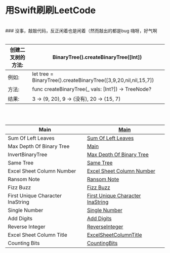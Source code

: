 # 用Swift刷刷LeetCode
<br>
### 没事，敲敲代码，反正闲着也是闲着（然而敲出的都是bug 嗨呀，好气啊
<br>
<br>

创建二叉树的方法: | BinaryTree().createBinaryTree([Int])
---- | ----
例如: | let tree = BinaryTree().createBinaryTree([3,9,20,nil,nil,15,7])
方法: | func createBinaryTree(_ vals: [Int?]) -> TreeNode?
结果: | 3 -> (9, 20), 9 -> (没有), 20 -> (15, 7)

<br>
<br>

Main | <a href="https://github.com/GetZero/-Swift-LeetCode/blob/master/LeetCode/main.swift">Main</a>
-------- | --------
Sum Of Left Leaves | <a href="https://github.com/GetZero/-Swift-LeetCode/blob/master/LeetCode/SumOfLeftLeaves.swift">Sum Of Left Leaves</a>
Max Depth Of Binary Tree | <a href="https://github.com/GetZero/-Swift-LeetCode/blob/master/LeetCode/MaxDepthOfBinaryTree.swift">Main</a>
InvertBinaryTree | <a href="https://github.com/GetZero/-Swift-LeetCode/blob/master/LeetCode/InvertBinaryTree.swift">Max Depth Of Binary Tree</a>
Same Tree | <a href="https://github.com/GetZero/-Swift-LeetCode/blob/master/LeetCode/SameTree.swift">Same Tree</a>
Excel Sheet Column Number | <a href="https://github.com/GetZero/-Swift-LeetCode/blob/master/LeetCode/ExcelSheetColumnNumber.swift">Excel Sheet Column Number</a>
Ransom Note | <a href="https://github.com/GetZero/-Swift-LeetCode/blob/master/LeetCode/RansomNote.swift">Ransom Note</a>
Fizz Buzz | <a href="https://github.com/GetZero/-Swift-LeetCode/blob/master/LeetCode/FizzBuzz.swift">Fizz Buzz</a>
First Unique Character InaString | <a href="https://github.com/GetZero/-Swift-LeetCode/blob/master/LeetCode/FirstUniqueCharacterInaString.swift">First Unique Character InaString</a>
Single Number | <a href="https://github.com/GetZero/-Swift-LeetCode/blob/master/LeetCode/SingleNumber.swift">Single Number</a>
Add Digits | <a href="https://github.com/GetZero/-Swift-LeetCode/blob/master/LeetCode/AddDigits.swift">Add Digits</a>
Reverse Integer | <a href="https://github.com/GetZero/-Swift-LeetCode/blob/master/LeetCode/AddDigits.swift">ReverseInteger</a>
Excel Sheet Column Title | <a href="https://github.com/GetZero/-Swift-LeetCode/blob/master/LeetCode/AddDigits.swift">ExcelSheetColumnTitle</a>
Counting Bits | <a href="https://github.com/GetZero/-Swift-LeetCode/blob/master/LeetCode/AddDigits.swift">CountingBits</a>
